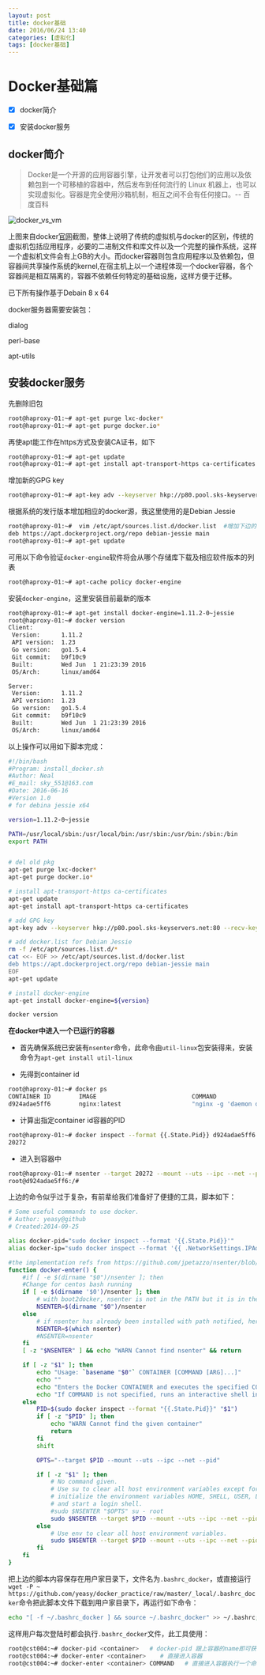 ```yaml
---
layout: post
title: docker基础
date: 2016/06/24 13:40
categories: [虚拟化]
tags: [docker基础]
---
```



# Docker基础篇

- [x] docker简介
- [x] 安装docker服务



## docker简介

 > Docker是一个开源的应用容器引擎，让开发者可以打包他们的应用以及依赖包到一个可移植的容器中，然后发布到任何流行的 Linux 机器上，也可以实现虚拟化。容器是完全使用沙箱机制，相互之间不会有任何接口。-- 百度百科

![docker_vs_vm](/images/2016-06-24-docker-01.png)

上图来自docker[官网](https://www.docker.com/what-docker#/VM)截图，整体上说明了传统的虚拟机与docker的区别，传统的虚拟机包括应用程序，必要的二进制文件和库文件以及一个完整的操作系统，这样一个虚拟机文件会有上GB的大小。而docker容器则包含应用程序以及依赖包，但容器间共享操作系统的kernel,在宿主机上以一个进程体现一个docker容器，各个容器间是相互隔离的，容器不依赖任何特定的基础设施，这样方便于迁移。


已下所有操作基于Debain 8 x 64


docker服务器需要安装包：

dialog

perl-base

apt-utils




## 安装docker服务

先删除旧包

```sh
root@haproxy-01:~# apt-get purge lxc-docker*
root@haproxy-01:~# apt-get purge docker.io*
```

再使apt能工作在https方式及安装CA证书，如下

```sh
root@haproxy-01:~# apt-get update
root@haproxy-01:~# apt-get install apt-transport-https ca-certificates
```

增加新的GPG key

```sh
root@haproxy-01:~# apt-key adv --keyserver hkp://p80.pool.sks-keyservers.net:80 --recv-keys 58118E89F3A912897C070ADBF76221572C52609D
```

根据系统的发行版本增加相应的docker源，我这里使用的是Debian Jessie

```sh
root@haproxy-01:~#  vim /etc/apt/sources.list.d/docker.list  #增加下边的地址
deb https://apt.dockerproject.org/repo debian-jessie main
root@haproxy-01:~# apt-get update
```

可用以下命令验证`docker-engine`软件将会从哪个存储库下载及相应软件版本的列表

```sh
root@haproxy-01:~# apt-cache policy docker-engine
```

安装`docker-engine`，这里安装目前最新的版本

```sh
root@haproxy-01:~# apt-get install docker-engine=1.11.2-0~jessie
root@haproxy-01:~# docker version
Client:
 Version:      1.11.2
 API version:  1.23
 Go version:   go1.5.4
 Git commit:   b9f10c9
 Built:        Wed Jun  1 21:23:39 2016
 OS/Arch:      linux/amd64

Server:
 Version:      1.11.2
 API version:  1.23
 Go version:   go1.5.4
 Git commit:   b9f10c9
 Built:        Wed Jun  1 21:23:39 2016
 OS/Arch:      linux/amd64
```

以上操作可以用如下脚本完成：

```sh
#!/bin/bash
#Program: install_docker.sh
#Author: Neal
#E_mail: sky_551@163.com
#Date: 2016-06-16
#Version 1.0
# for debina jessie x64

version=1.11.2-0~jessie

PATH=/usr/local/sbin:/usr/local/bin:/usr/sbin:/usr/bin:/sbin:/bin
export PATH


# del old pkg
apt-get purge lxc-docker*
apt-get purge docker.io*

# install apt-transport-https ca-certificates
apt-get update
apt-get install apt-transport-https ca-certificates

# add GPG key
apt-key adv --keyserver hkp://p80.pool.sks-keyservers.net:80 --recv-keys 58118E89F3A912897C070ADBF76221572C52609D

# add docker.list for Debian Jessie
rm -f /etc/apt/sources.list.d/*
cat <<- EOF >> /etc/apt/sources.list.d/docker.list
deb https://apt.dockerproject.org/repo debian-jessie main
EOF
apt-get update

# install docker-engine
apt-get install docker-engine=${version}

docker version
```



**在docker中进入一个已运行的容器**

* 首先确保系统已安装有`nsenter`命令，此命令由`util-linux`包安装得来，安装命令为`apt-get install util-linux`

* 先得到container id

```sh
root@haproxy-01:~# docker ps
CONTAINER ID        IMAGE                           COMMAND                CREATED             STATUS              PORTS                                          NAMES
d924adae5ff6        nginx:latest                    "nginx -g 'daemon of   18 hours ago        Up 18 hours         80/tcp, 443/tcp                                r-WEB-Server_Nginx-cluster_1
```

* 计算出指定container id容器的PID

```sh
root@haproxy-01:~# docker inspect --format {{.State.Pid}} d924adae5ff6
20272
```

* 进入到容器中

```sh
root@haproxy-01:~# nsenter --target 20272 --mount --uts --ipc --net --pid
root@d924adae5ff6:/#
```

上边的命令似乎过于复杂，有前辈给我们准备好了便捷的工具，脚本如下：

```sh
# Some useful commands to use docker.
# Author: yeasy@github
# Created:2014-09-25

alias docker-pid="sudo docker inspect --format '{{.State.Pid}}'"
alias docker-ip="sudo docker inspect --format '{{ .NetworkSettings.IPAddress }}'"

#the implementation refs from https://github.com/jpetazzo/nsenter/blob/master/docker-enter
function docker-enter() {
    #if [ -e $(dirname "$0")/nsenter ]; then
    #Change for centos bash running
    if [ -e $(dirname '$0')/nsenter ]; then
        # with boot2docker, nsenter is not in the PATH but it is in the same folder
        NSENTER=$(dirname "$0")/nsenter
    else
        # if nsenter has already been installed with path notified, here will be clarified
        NSENTER=$(which nsenter)
        #NSENTER=nsenter
    fi
    [ -z "$NSENTER" ] && echo "WARN Cannot find nsenter" && return

    if [ -z "$1" ]; then
        echo "Usage: `basename "$0"` CONTAINER [COMMAND [ARG]...]"
        echo ""
        echo "Enters the Docker CONTAINER and executes the specified COMMAND."
        echo "If COMMAND is not specified, runs an interactive shell in CONTAINER."
    else
        PID=$(sudo docker inspect --format "{{.State.Pid}}" "$1")
        if [ -z "$PID" ]; then
            echo "WARN Cannot find the given container"
            return
        fi
        shift

        OPTS="--target $PID --mount --uts --ipc --net --pid"

        if [ -z "$1" ]; then
            # No command given.
            # Use su to clear all host environment variables except for TERM,
            # initialize the environment variables HOME, SHELL, USER, LOGNAME, PATH,
            # and start a login shell.
            #sudo $NSENTER "$OPTS" su - root
            sudo $NSENTER --target $PID --mount --uts --ipc --net --pid su - root
        else
            # Use env to clear all host environment variables.
            sudo $NSENTER --target $PID --mount --uts --ipc --net --pid env -i $@
        fi
    fi
}
```
把上边的脚本内容保存在用户家目录下，文件名为`.bashrc_docker`，或直接运行`wget -P ~ https://github.com/yeasy/docker_practice/raw/master/_local/.bashrc_docker`命令把此脚本文件下载到用户家目录下，再运行如下命令：
```sh
echo "[ -f ~/.bashrc_docker ] && source ~/.bashrc_docker" >> ~/.bashrc; source ~/.bashrc
```
这样用户每次登陆时都会执行`.bashrc_docker`文件，此工具使用：

```sh
root@cst004:~# docker-pid <container>   # docker-pid 跟上容器的name即可获得容器的pid
root@cst004:~# docker-enter <container>    # 直接进入容器
root@cst004:~# docker-enter <container> COMMAND   # 直接进入容器执行一个命令
```
